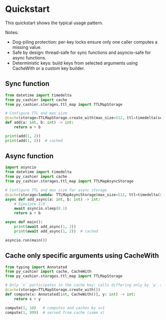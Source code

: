 # Quickstart

This quickstart shows the typical usage pattern.

Notes:
- Dog-piling protection: per-key locks ensure only one caller computes a missing value.
- Safe by design: thread-safe for sync functions and asyncio-safe for async functions.
- Deterministic keys: build keys from selected arguments using CacheWith or a custom key builder.

## Sync function

```python
from datetime import timedelta
from py_cashier import cache
from py_cashier.storages.ttl_map import TTLMapStorage

# Configure TTL and max size
@cache(storage=TTLMapStorage.create_with(max_size=512, ttl=timedelta(seconds=30)))
def add(a: int, b: int) -> int:
    return a + b

print(add(1, 2))
print(add(1, 2))  # cached
```

## Async function

```python
import asyncio
from datetime import timedelta
from py_cashier import cache
from py_cashier.storages.ttl_map import TTLMapAsyncStorage

# Configure TTL and max size for async storage
@cache(storage=lambda: TTLMapAsyncStorage(max_size=512, ttl=timedelta(seconds=30)))
async def add_async(a: int, b: int) -> int:
    # Simulate I/O
    await asyncio.sleep(0.1)
    return a + b

async def main():
    print(await add_async(1, 2))
    print(await add_async(1, 2))  # cached

asyncio.run(main())
```

## Cache only specific arguments using CacheWith

```python
from typing import Annotated
from py_cashier import cache, CacheWith
from py_cashier.storages.ttl_map import TTLMapStorage

# Only `x` participates in the cache key; calls differing only by `y` share the cached result
@cache(storage=TTLMapStorage.create_with())
def compute(x: Annotated[int, CacheWith()], y: int) -> int:
    return x + y

compute(1, 10)   # computes and caches by x=1
compute(1, 999)  # served from cache (same x)
```
